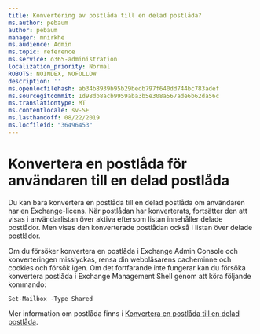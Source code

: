 ```yaml
---
title: Konvertering av postlåda till en delad postlåda?
ms.author: pebaum
author: pebaum
manager: mnirkhe
ms.audience: Admin
ms.topic: reference
ms.service: o365-administration
localization_priority: Normal
ROBOTS: NOINDEX, NOFOLLOW
description: ''
ms.openlocfilehash: ab34b8939b95b29bedb797f640dd744bc783adef
ms.sourcegitcommit: 1d98db8acb9959aba3b5e308a567ade6b62da56c
ms.translationtype: MT
ms.contentlocale: sv-SE
ms.lasthandoff: 08/22/2019
ms.locfileid: "36496453"
---
```

# <a name="convert-a-user-mail-box-into-a-shared-mailbox"></a>Konvertera en postlåda för användaren till en delad postlåda

Du kan bara konvertera en postlåda till en delad postlåda om användaren har en Exchange-licens. När postlådan har konverterats, fortsätter den att visas i användarlistan över aktiva eftersom listan innehåller delade postlådor. Men visas den konverterade postlådan också i listan över delade postlådor. 
  
Om du försöker konvertera en postlåda i Exchange Admin Console och konverteringen misslyckas, rensa din webbläsarens cacheminne och cookies och försök igen. Om det fortfarande inte fungerar kan du försöka konvertera postlåda i Exchange Management Shell genom att köra följande kommando:
  
```
Set-Mailbox -Type Shared
```

Mer information om postlåda finns i [Konvertera en postlåda till en delad postlåda](https://docs.microsoft.com/office365/admin/email/convert-user-mailbox-to-shared-mailbox).
  
